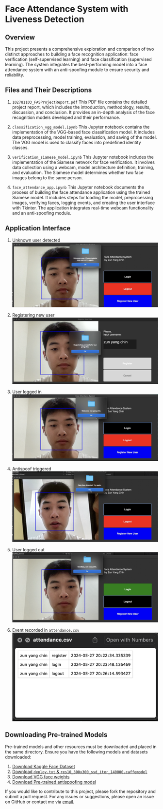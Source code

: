 # Face Attendance System with Liveness Detection
## Overview
This project presents a comprehensive exploration and comparison of two distinct approaches to building a face recognition application: face verification (self-supervised learning) and face classification (supervised learning). The system integrates the best-performing model into a face attendance system with an anti-spoofing module to ensure security and reliability.

## Files and Their Descriptions
1. `102781103_FASProjectReport.pdf`
This PDF file contains the detailed project report, which includes the introduction, methodology, results, discussion, and conclusion. It provides an in-depth analysis of the face recognition models developed and their performance.

2. `classification_vgg_model.ipynb`
This Jupyter notebook contains the implementation of the VGG-based face classification model. It includes data preprocessing, model training, evaluation, and saving of the model. The VGG model is used to classify faces into predefined identity classes.

3. `verification_siamese_model.ipynb`
This Jupyter notebook includes the implementation of the Siamese network for face verification. It involves data collection using a webcam, model architecture definition, training, and evaluation. The Siamese model determines whether two face images belong to the same person.

4. `face_attendance_app.ipynb`
This Jupyter notebook documents the process of building the face attendance application using the trained Siamese model. It includes steps for loading the model, preprocessing images, verifying faces, logging events, and creating the user interface with Tkinter. The application integrates real-time webcam functionality and an anti-spoofing module.

## Application Interface
1. Unknown user detected
![Unknown user trying to login](demo_images/unknownuser.png)

2. Registering new user
![Registering new user](demo_images/registration.png)

3. User logged in
![User logged in](demo_images/loggedin.png)

4. Antispoof triggered
![Antispoof triggered](demo_images/antispoof.png)

5. User logged out
![User logged out](demo_images/loggedout.png)

6. Event recorded in `attendance.csv`
![Event record](demo_images/attendance.png)

## Downloading Pre-trained Models
Pre-trained models and other resources must be downloaded and placed in the same directory. Ensure you have the following models and datasets downloaded:
1. [Download Kaggle Face Dataset](https://www.kaggle.com/competitions/11-785-fall-20-homework-2-part-2/data)
2. [Download `deploy.txt` & `res10_300x300_ssd_iter_140000.caffemodel`](https://github.com/Shiva486/facial_recognition)
3. [Download VGG face weights](https://www.kaggle.com/datasets/acharyarupak391/vggfaceweights)
4. [Download Pre-trained antispoofing model](https://github.com/minivision-ai/Silent-Face-Anti-Spoofing/tree/master)


If you would like to contribute to this project, please fork the repository and submit a pull request. For any issues or suggestions, please open an issue on GitHub or contact me via [email](mailto:zunyangzy03@gmail.com).
